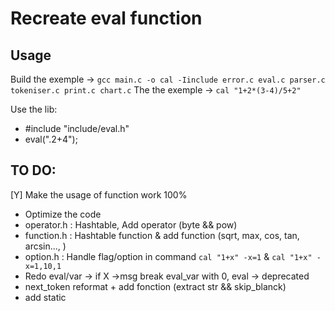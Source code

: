 # Recreate eval function

## Usage
Build the exemple -> `gcc main.c -o cal -Iinclude error.c eval.c parser.c tokeniser.c print.c chart.c`
The the exemple -> `cal "1+2*(3-4)/5+2"`

Use the lib:
* #include "include/eval.h"
* eval(".2+4");

## TO DO:
[Y] Make the usage of function work 100%
* Optimize the code
* operator.h : Hashtable, Add operator (byte && pow)
* function.h : Hashtable function & add function (sqrt, max, cos, tan, arcsin..., )
* option.h : Handle flag/option in command `cal "1+x" -x=1` & `cal "1+x" -x=1,10,1`
* Redo eval/var -> if X ->msg break eval_var with 0, eval -> deprecated 
* next_token reformat + add fonction (extract str && skip_blanck)
* add static